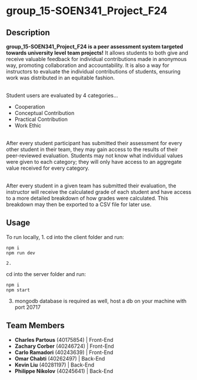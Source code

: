 # group_15-SOEN341_Project_F24

## Description
**group_15-SOEN341_Project_F24 is a peer assessment system targeted towards university level team projects!** It allows students to both give and receive valuable feedback for individual contributions made in anonymous way, promoting collaboration and accountability. It is also a way
for instructors to evaluate the individual contributions of students, ensuring work was
distributed in an equitable fashion.
<br><br>

Student users are evaluated by 4 categories...
- Cooperation
- Conceptual Contribution
- Practical Contribution 
- Work Ethic
<br><br>

After every student participant has submitted their assessment for every other student in their team, they may gain access to the results of their peer-reviewed evaluation. Students may not know what individual values were given to each category; they will only have access to an aggregate value received for every category.
<br><br>

After every student in a given team has submitted their evaluation, the instructor will receive the calculated grade of each student and have access to a more detailed breakdown of how grades were calculated. This breakdown may then be exported to a CSV file for later use.

## Usage
To run locally, 
1.
cd into the client folder and run:
```
npm i
npm run dev

2.
```
cd into the server folder and run:
```
npm i
npm start
```

3. mongodb database is required as well, host a db on your machine with port 20717




## Team Members <br>
  - **Charles Partous** (40175854) | Front-End
  - **Zachary Corber** (40246724) | Front-End
  - **Carlo Ramadori** (40243639) | Front-End
  - **Omar Chabti** (40262497) | Back-End
  - **Kevin Liu** (40281197) | Back-End
  - **Philippe Nikolov** (40245641) | Back-End
